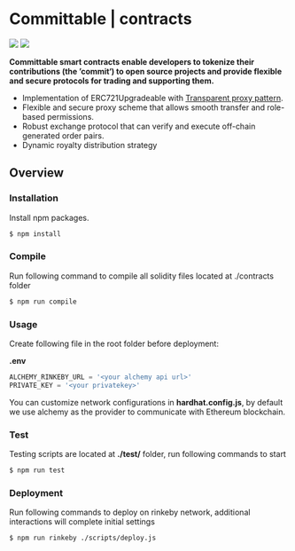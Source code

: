 # Committable | contracts

 ![](https://img.shields.io/badge/npm-8.0.0-blue)  ![](https://img.shields.io/badge/node-16.11.4-green)

**Committable smart contracts enable developers to tokenize their contributions (the ’commit‘) to open source projects and provide flexible and secure protocols for trading and supporting them.**

- Implementation of ERC721Upgradeable with [Transparent proxy pattern](https://blog.openzeppelin.com/the-transparent-proxy-pattern/).
- Flexible and secure proxy scheme that allows smooth transfer and role-based permissions.
- Robust exchange protocol that can verify and execute off-chain generated order pairs.
- Dynamic royalty distribution strategy

## Overview

### Installation

Install npm packages.

```bash
$ npm install
```

### Compile

Run following command to compile all solidity files located at ./contracts folder

```bash
$ npm run compile
```

### Usage

Create following file in the root folder before deployment:

**.env**

```javascript
ALCHEMY_RINKEBY_URL = '<your alchemy api url>'
PRIVATE_KEY = '<your privatekey>'
```

You can customize network configurations in **hardhat.config.js**, by default we use alchemy as the provider to communicate with Ethereum blockchain.

### Test

Testing scripts are located at **./test/** folder, run following commands to start 

```bash
$ npm run test
```

### Deployment

Run following commands to deploy on rinkeby network, additional interactions will complete initial settings

```bash
$ npm run rinkeby ./scripts/deploy.js
```



